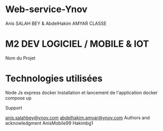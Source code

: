 # Web-service-Ynov

Anis SALAH BEY & AbdelHakim AMYAR
CLASSE

# M2 DEV LOGICIEL / MOBILE & IOT
Nom du Projet

# Technologies utilisées

Node Js express docker
Installation et lancement de l'application
docker compose up
   
Support

anis.salahbey@ynov.com abdelhakim.amyar@ynov.com
Authors and acknowledgment
AnisMobile99 Hakimbg1
